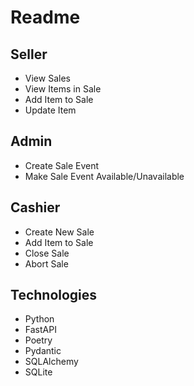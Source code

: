 # Readme

## Seller

* View Sales
* View Items in Sale
* Add Item to Sale
* Update Item

## Admin

* Create Sale Event
* Make Sale Event Available/Unavailable

## Cashier

* Create New Sale
* Add Item to Sale
* Close Sale
* Abort Sale

## Technologies

* Python
* FastAPI
* Poetry
* Pydantic
* SQLAlchemy
* SQLite
